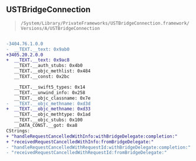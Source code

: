 ## USTBridgeConnection

> `/System/Library/PrivateFrameworks/USTBridgeConnection.framework/Versions/A/USTBridgeConnection`

```diff

-3404.76.1.0.0
-  __TEXT.__text: 0x9ab0
+3405.20.2.0.0
+  __TEXT.__text: 0x9ac8
   __TEXT.__auth_stubs: 0x4b0
   __TEXT.__objc_methlist: 0x484
   __TEXT.__const: 0x2bc

   __TEXT.__swift5_types: 0x14
   __TEXT.__unwind_info: 0x258
   __TEXT.__objc_classname: 0x7e
-  __TEXT.__objc_methname: 0xd3d
+  __TEXT.__objc_methname: 0xd33
   __TEXT.__objc_methtype: 0x1ad
   __TEXT.__objc_stubs: 0x100
   __DATA_CONST.__got: 0xa8
CStrings:
+ "handleRequestCancelledWithInfo:withBridgeDelegate:completion:"
+ "receivedRequestCancelledWithInfo:fromBridgeDelegate:"
- "handleRequestCancelledWithRequestId:withBridgeDelegate:completion:"
- "receivedRequestCancelledWithRequestId:fromBridgeDelegate:"

```
